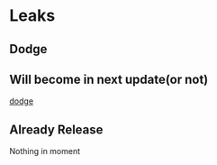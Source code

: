 # Leaks
## Dodge

## Will become in next update(or not)

[dodge](https://github.com/azur-fnf/Vs-Azurion-Train/raw/refs/heads/main/Leaks/dodge.mp4)

## Already Release 

Nothing in moment